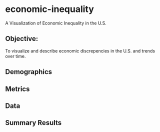 # economic-inequality
A Visualization of Economic Inequality in the U.S.

## Objective: 
To visualize and describe economic discrepencies in the U.S. and trends over time.

## Demographics

## Metrics

## Data

## Summary Results
